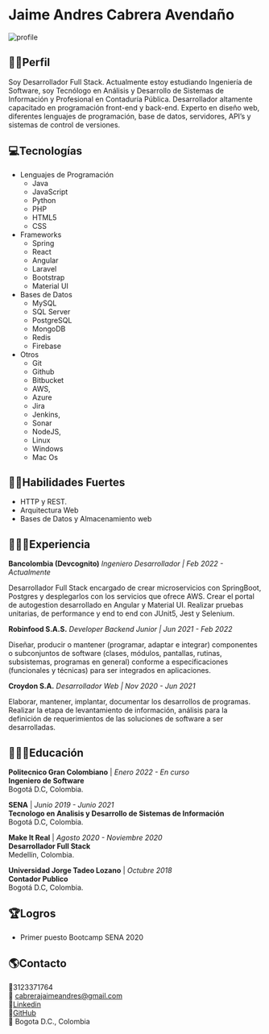 ﻿# Jaime Andres Cabrera Avendaño
<img src="https://i.ibb.co/C0ZP68z/profile.jpg" alt="profile" border="0"></a>

## 🧔🏾Perfil
Soy Desarrollador Full Stack. Actualmente estoy estudiando Ingeniería de Software, soy Tecnólogo en Análisis y Desarrollo de Sistemas de Información y Profesional en Contaduría Pública. Desarrollador altamente capacitado en programación front-end y back-end. Experto en diseño web, diferentes lenguajes de programación, base de datos, servidores, API’s y sistemas de control de versiones.

## 💻Tecnologías
* Lenguajes de Programación
  * Java
  * JavaScript 
  * Python
  * PHP
  * HTML5 
  * CSS
* Frameworks
  * Spring
  * React
  * Angular
  * Laravel
  * Bootstrap
  * Material UI
* Bases de Datos
  * MySQL
  * SQL Server
  * PostgreSQL
  * MongoDB
  * Redis
  * Firebase
* Otros
  * Git
  * Github 
  * Bitbucket
  *  AWS,
  * Azure
  * Jira
  * Jenkins,
  * Sonar
  * NodeJS,
  * Linux
  * Windows
  * Mac Os  

## 💪🏾Habilidades Fuertes
* HTTP y REST.
* Arquitectura Web
* Bases de Datos y Almacenamiento web  

## 👨🏾‍💻Experiencia
**Bancolombia (Devcognito)**
*Ingeniero Desarrollador | Feb 2022 - Actualmente*

Desarrollador Full Stack encargado de crear microservicios con SpringBoot, Postgres y desplegarlos con los servicios que ofrece AWS. Crear el portal de autogestion desarrollado en Angular y Material UI.
Realizar pruebas unitarias, de performance y end to end con JUnit5, Jest y Selenium.

**Robinfood S.A.S.**
*Developer Backend Junior | Jun 2021 - Feb 2022*

Diseñar, producir o mantener (programar, adaptar e integrar) componentes o subconjuntos de software (clases, módulos, pantallas, rutinas, subsistemas, programas en general) conforme a especificaciones (funcionales y técnicas) para ser integrados en aplicaciones.

**Croydon S.A.**
*Desarrollador Web | Nov 2020 - Jun 2021*  

Elaborar, mantener, implantar, documentar los desarrollos de programas.
Realizar la etapa de levantamiento de información, análisis para la definición de requerimientos de las soluciones de software a ser desarrolladas.

## 👨🏾‍🎓Educación
**Politecnico Gran Colombiano** | *Enero 2022 - En curso*  
**Ingeniero de Software**  
Bogotá D.C, Colombia.

**SENA** | *Junio 2019 - Junio 2021*  
**Tecnologo en Analisis y Desarrollo de Sistemas de Información**  
Bogotá D.C, Colombia.

**Make It Real** | *Agosto 2020 - Noviembre 2020*  
**Desarrollador Full Stack**  
Medellín, Colombia.

**Universidad Jorge Tadeo Lozano** | *Octubre 2018*  
**Contador Publico**  
Bogotá D.C, Colombia.

## 🏆Logros
* Primer puesto Bootcamp SENA 2020

## 🌎Contacto
📱3123371764  
📧 cabrerajaimeandres@gmail.com  
🔗[Linkedin](https://www.linkedin.com/in/jaimeacabreraa/)  
🔗[GitHub](https://github.com/jaimecabrera911)  
🏡 Bogota D.C., Colombia
